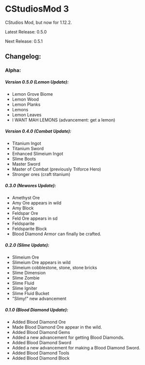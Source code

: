 # CStudiosMod 3
CStudios Mod, but now for 1.12.2.

Latest Release: 0.5.0

Next Release: 0.5.1

## Changelog:
### Alpha:
##### Version 0.5.0 (Lemon Update):
- Lemon Grove Biome
- Lemon Wood
- Lemon Planks
- Lemons
- Lemon Leaves
- I WANT MAH LEMONS (advancement: get a lemon)
##### Version 0.4.0 (Combat Update):
- Titanium Ingot
- Titanium Sword
- Enhanced Slimeium Ingot
- Slime Boots
- Master Sword
- Master of Combat (previously Triforce Hero)
- Stronger ores (craft titanium)
##### 0.3.0 (Newores Update):
- Amethyst Ore
- Amy Ore appears in wild
- Amy Block
- Feldspar Ore
- Feld Ore appears in sd
- Feldsparite
- Feldsparite Block
- Blood Diamond Armor can finally be crafted.
##### 0.2.0 (Slime Update):
- Slimeium Ore
- Slimeium Ore appears in wild
- Slimeium cobblestone, stone, stone bricks
- Slime Dimension
- Slime Zombie
- Slime Fluid
- Slime Igniter
- Slime Fluid Bucket
- "Slimy!" new advancement
##### 0.1.0 (Blood Diamond Update):
- Added Blood Diamond Ore
- Made Blood Diamond Ore appear in the wild.
- Added Blood Diamond Gems
- Added a new advancement for getting Blood Diamonds.
- Added Blood Diamond Sword
- Added a new advancement for making a Blood Diamond Sword.
- Added Blood Diamond Tools
- Added Blood Diamond Block
